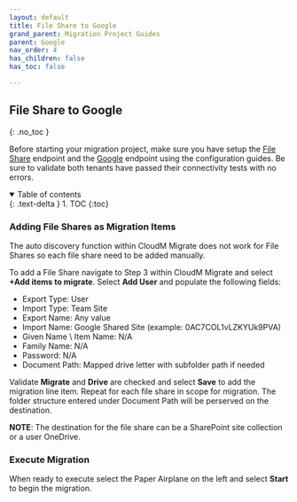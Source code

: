 ```yaml
---
layout: default
title: File Share to Google
grand_parent: Migration Project Guides
parent: Google
nav_order: 4
has_children: false
has_toc: false

---
```


## File Share to Google
{: .no_toc }

Before starting your migration project, make sure you have setup the <a href="https://docs.cloudm.io/Endpoint-Configuration-Guides/FileSystem.html">File Share</a> endpoint and the <a href="https://docs.cloudm.io/Endpoint-Configuration-Guides/GoogleTenant.html">Google</a> endpoint using the configuration guides. Be sure to validate both tenants have passed their connectivity tests with no errors. 

<a name="top"></a>
<details open markdown="block">
  <summary>
    Table of contents
  </summary>
  {: .text-delta }
1. TOC
{:toc}
</details>

### Adding File Shares as Migration Items

The auto discovery function within CloudM Migrate does not work for File Shares so each file share need to be added manually. 

To add a File Share navigate to Step 3 within CloudM Migrate and select **+Add items to migrate**. Select **Add User** and populate the following fields:

- Export Type: User
- Import Type: Team Site 
- Export Name: Any value
- Import Name: Google Shared Site (example: 0AC7COL1vLZKYUk9PVA)
- Given Name \ Item Name: N/A 
- Family Name: N/A
- Password: N/A
- Document Path: Mapped drive letter with subfolder path if needed

Validate **Migrate** and **Drive** are checked and select **Save** to add the migration line item. Repeat for each file share in scope for migration. The folder structure entered under Document Path will be perserved on the destination. 

**NOTE**: The destination for the file share can be a SharePoint site collection or a user OneDrive. 

### Execute Migration

When ready to execute select the Paper Airplane on the left and select **Start** to begin the migration. 

